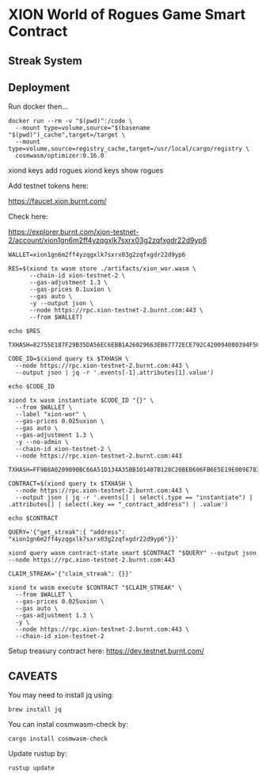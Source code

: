 # **XION World of Rogues Game Smart Contract**

## Streak System



## Deployment
Run docker then...

```
docker run --rm -v "$(pwd)":/code \
  --mount type=volume,source="$(basename "$(pwd)")_cache",target=/target \
  --mount type=volume,source=registry_cache,target=/usr/local/cargo/registry \
  cosmwasm/optimizer:0.16.0
```

xiond keys add rogues
xiond keys show rogues

Add testnet tokens here:

https://faucet.xion.burnt.com/

Check here:

https://explorer.burnt.com/xion-testnet-2/account/xion1gn6m2ff4yzqgxlk7sxrx03g2zqfxgdr22d9yp6
```
WALLET=xion1gn6m2ff4yzqgxlk7sxrx03g2zqfxgdr22d9yp6
```
```
RES=$(xiond tx wasm store ./artifacts/xion_wor.wasm \
      --chain-id xion-testnet-2 \
      --gas-adjustment 1.3 \
      --gas-prices 0.1uxion \
      --gas auto \
      -y --output json \
      --node https://rpc.xion-testnet-2.burnt.com:443 \
      --from $WALLET)
```
```
echo $RES
```
```
TXHASH=82755E187F29B35DA56EC6EBB1A26029663EB67772ECE792C420094080394F56
```
```
CODE_ID=$(xiond query tx $TXHASH \
  --node https://rpc.xion-testnet-2.burnt.com:443 \
  --output json | jq -r '.events[-1].attributes[1].value')
```
```
echo $CODE_ID
```
```
xiond tx wasm instantiate $CODE_ID "{}" \
  --from $WALLET \
  --label "xion-wor" \
  --gas-prices 0.025uxion \
  --gas auto \
  --gas-adjustment 1.3 \
  -y --no-admin \
  --chain-id xion-testnet-2 \
  --node https://rpc.xion-testnet-2.burnt.com:443
```
```
TXHASH=FF9B8A0209090BC66A51D134A35BB101407B128C20BEB606FB6E5E19E009E783
```
```
CONTRACT=$(xiond query tx $TXHASH \
  --node https://rpc.xion-testnet-2.burnt.com:443 \
  --output json | jq -r '.events[] | select(.type == "instantiate") | .attributes[] | select(.key == "_contract_address") | .value')
```
```
echo $CONTRACT
```
```
QUERY='{"get_streak":{ "address": "xion1gn6m2ff4yzqgxlk7sxrx03g2zqfxgdr22d9yp6"}}'
```
```
xiond query wasm contract-state smart $CONTRACT "$QUERY" --output json --node https://rpc.xion-testnet-2.burnt.com:443
```

```
CLAIM_STREAK='{"claim_streak": {}}'
```
```
xiond tx wasm execute $CONTRACT "$CLAIM_STREAK" \
  --from $WALLET \
  --gas-prices 0.025uxion \
  --gas auto \
  --gas-adjustment 1.3 \
  -y \
  --node https://rpc.xion-testnet-2.burnt.com:443 \
  --chain-id xion-testnet-2
```

Setup treasury contract here:
https://dev.testnet.burnt.com/



## CAVEATS
You may need to install jq using:
```
brew install jq
```
You can instal cosmwasm-check by:
```
cargo install cosmwasm-check
```
Update rustup by:
```
rustup update
```

